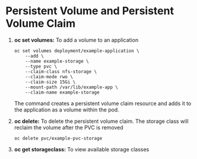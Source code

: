 # Persistent Volume and Persistent Volume Claim

1. **oc set volumes:** To add a volume to an application
    ```
    oc set volumes deployment/example-application \
        --add \
        --name example-storage \
        --type pvc \
        --claim-class nfs-storage \
        --claim-mode rwo \
        --claim-size 15Gi \
        --mount-path /var/lib/example-app \
        --claim-name example-storage
    ```

    The command creates a persistent volume claim resource and adds it to the application as a volume within the pod.

2. **oc delete:** To delete the persistent volume claim. The storage class will reclaim the volume after the PVC is removed
    ```
    oc delete pvc/example-pvc-storage
    ```

3. **oc get storageclass:** To view available storage classes